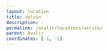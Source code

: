 ```yaml
---
layout: location
title: Velvin
description: -
permalink: /avalir/locations/velvin/
parent: Avalir
coordinates: [-1, -1]
---
```

